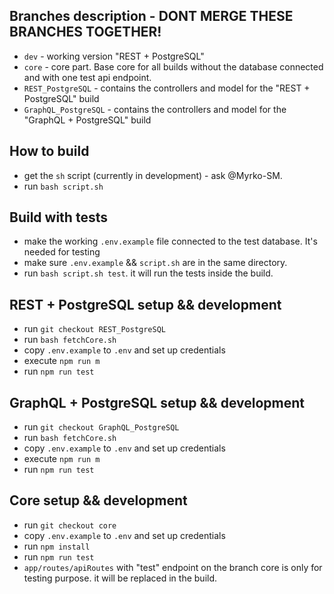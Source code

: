 ## Branches description - DONT MERGE THESE BRANCHES TOGETHER! 

 - `dev` - working version "REST + PostgreSQL"
 - `core` - core part. Base core for all builds without the database connected and with one test api endpoint.
 - `REST_PostgreSQL` - contains the controllers and model for the "REST + PostgreSQL" build
 - `GraphQL_PostgreSQL` - contains the controllers and model for the "GraphQL + PostgreSQL" build

## How to build

 - get the `sh` script (currently in development) - ask @Myrko-SM.
 - run `bash script.sh`
 
## Build with tests

 - make the working `.env.example` file connected to the test database. It's needed for testing
 - make sure `.env.example` && `script.sh` are in the same directory.
 - run `bash script.sh test`. it will run the tests inside the build.

## REST + PostgreSQL setup && development

 - run `git checkout REST_PostgreSQL`
 - run `bash fetchCore.sh`
 - copy `.env.example` to `.env` and set up credentials
 - execute `npm run m`
 - run `npm run test`
 
## GraphQL + PostgreSQL setup && development

 - run `git checkout GraphQL_PostgreSQL`
 - run `bash fetchCore.sh`
 - copy `.env.example` to `.env` and set up credentials
 - execute `npm run m`
 - run `npm run test`
 
## Core setup && development

 - run `git checkout core`
 - copy `.env.example` to `.env` and set up credentials
 - run `npm install`
 - run `npm run test`
 - `app/routes/apiRoutes` with "test" endpoint on the branch core is only for testing purpose. it will be replaced in the build.
